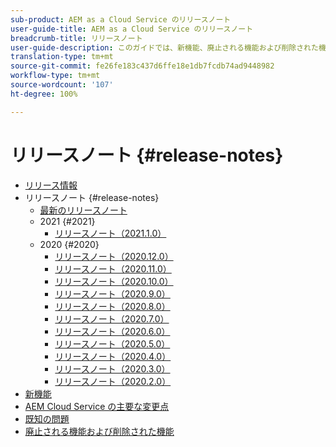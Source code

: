 ```yaml
---
sub-product: AEM as a Cloud Service のリリースノート
user-guide-title: AEM as a Cloud Service のリリースノート
breadcrumb-title: リリースノート
user-guide-description: このガイドでは、新機能、廃止される機能および削除された機能、既知の問題など、Adobe Experience Manager as a Cloud Service の最新リリースに関する重要な情報を提供します。
translation-type: tm+mt
source-git-commit: fe26fe183c437d6ffe18e1db7fcdb74ad9448982
workflow-type: tm+mt
source-wordcount: '107'
ht-degree: 100%

---
```



# リリースノート {#release-notes}

+ [リリース情報](/help/release-notes/home.md)
+ リリースノート {#release-notes}
   + [最新のリリースノート](/help/release-notes/release-notes-cloud/release-notes-current.md)
   + 2021 {#2021}
      + [リリースノート（2021.1.0）](/help/release-notes/release-notes-cloud/2021/release-notes-2021-1-0.md)
   + 2020 {#2020}
      + [リリースノート（2020.12.0）](/help/release-notes/release-notes-cloud/2020/release-notes-2020-12-0.md)
      + [リリースノート（2020.11.0）](/help/release-notes/release-notes-cloud/2020/release-notes-2020-11-0.md)
      + [リリースノート（2020.10.0）](/help/release-notes/release-notes-cloud/2020/release-notes-2020-10-0.md)
      + [リリースノート（2020.9.0）](/help/release-notes/release-notes-cloud/2020/release-notes-2020-9-0.md)
      + [リリースノート（2020.8.0）](/help/release-notes/release-notes-cloud/2020/release-notes-2020-8-0.md)
      + [リリースノート（2020.7.0）](/help/release-notes/release-notes-cloud/2020/release-notes-2020-7-0.md)
      + [リリースノート（2020.6.0）](/help/release-notes/release-notes-cloud/2020/release-notes-2020-6-0.md)
      + [リリースノート（2020.5.0）](/help/release-notes/release-notes-cloud/2020/release-notes-2020-5-0.md)
      + [リリースノート（2020.4.0）](/help/release-notes/release-notes-cloud/2020/release-notes-2020-4-0.md)
      + [リリースノート（2020.3.0）](/help/release-notes/release-notes-cloud/2020/release-notes-2020-3-0.md)
      + [リリースノート（2020.2.0）](/help/release-notes/release-notes-cloud/2020/release-notes-2020-2-0.md)
+ [新機能](what-is-new.md)
+ [AEM Cloud Service の主要な変更点](aem-cloud-changes.md)
+ [既知の問題](known-issues.md)
+ [廃止される機能および削除された機能](deprecated-removed-features.md)
